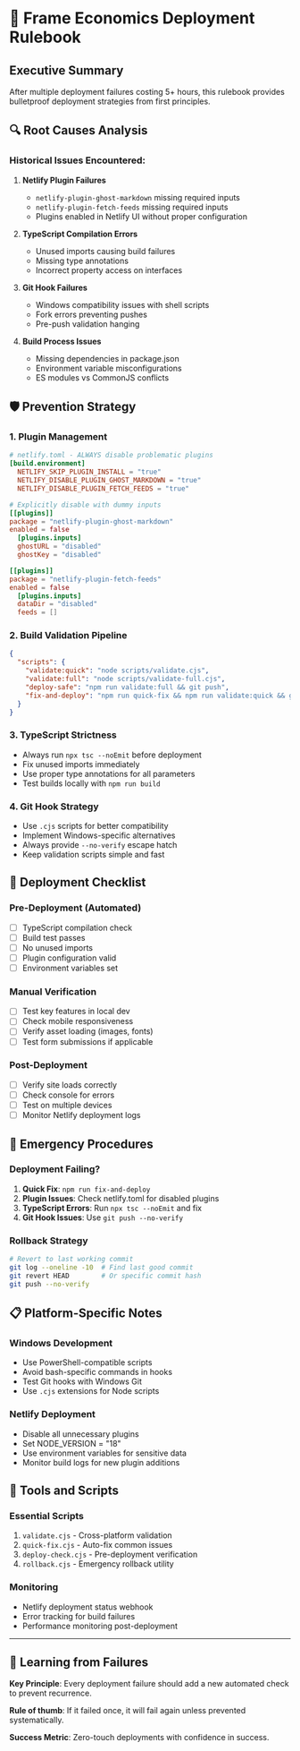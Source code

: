 # 🚀 Frame Economics Deployment Rulebook

## Executive Summary
After multiple deployment failures costing 5+ hours, this rulebook provides bulletproof deployment strategies from first principles.

## 🔍 Root Causes Analysis

### Historical Issues Encountered:
1. **Netlify Plugin Failures**
   - `netlify-plugin-ghost-markdown` missing required inputs
   - `netlify-plugin-fetch-feeds` missing required inputs
   - Plugins enabled in Netlify UI without proper configuration

2. **TypeScript Compilation Errors**
   - Unused imports causing build failures
   - Missing type annotations
   - Incorrect property access on interfaces

3. **Git Hook Failures** 
   - Windows compatibility issues with shell scripts
   - Fork errors preventing pushes
   - Pre-push validation hanging

4. **Build Process Issues**
   - Missing dependencies in package.json
   - Environment variable misconfigurations
   - ES modules vs CommonJS conflicts

## 🛡️ Prevention Strategy

### 1. Plugin Management
```toml
# netlify.toml - ALWAYS disable problematic plugins
[build.environment]
  NETLIFY_SKIP_PLUGIN_INSTALL = "true"
  NETLIFY_DISABLE_PLUGIN_GHOST_MARKDOWN = "true"
  NETLIFY_DISABLE_PLUGIN_FETCH_FEEDS = "true"

# Explicitly disable with dummy inputs
[[plugins]]
package = "netlify-plugin-ghost-markdown"
enabled = false
  [plugins.inputs]
  ghostURL = "disabled"
  ghostKey = "disabled"

[[plugins]]
package = "netlify-plugin-fetch-feeds" 
enabled = false
  [plugins.inputs]
  dataDir = "disabled"
  feeds = []
```

### 2. Build Validation Pipeline
```json
{
  "scripts": {
    "validate:quick": "node scripts/validate.cjs",
    "validate:full": "node scripts/validate-full.cjs",
    "deploy-safe": "npm run validate:full && git push",
    "fix-and-deploy": "npm run quick-fix && npm run validate:quick && git push --no-verify"
  }
}
```

### 3. TypeScript Strictness
- Always run `npx tsc --noEmit` before deployment
- Fix unused imports immediately
- Use proper type annotations for all parameters
- Test builds locally with `npm run build`

### 4. Git Hook Strategy
- Use `.cjs` scripts for better compatibility
- Implement Windows-specific alternatives
- Always provide `--no-verify` escape hatch
- Keep validation scripts simple and fast

## 🎯 Deployment Checklist

### Pre-Deployment (Automated)
- [ ] TypeScript compilation check
- [ ] Build test passes
- [ ] No unused imports
- [ ] Plugin configuration valid
- [ ] Environment variables set

### Manual Verification
- [ ] Test key features in local dev
- [ ] Check mobile responsiveness
- [ ] Verify asset loading (images, fonts)
- [ ] Test form submissions if applicable

### Post-Deployment
- [ ] Verify site loads correctly
- [ ] Check console for errors
- [ ] Test on multiple devices
- [ ] Monitor Netlify deployment logs

## 🚨 Emergency Procedures

### Deployment Failing?
1. **Quick Fix**: `npm run fix-and-deploy`
2. **Plugin Issues**: Check netlify.toml for disabled plugins
3. **TypeScript Errors**: Run `npx tsc --noEmit` and fix
4. **Git Hook Issues**: Use `git push --no-verify`

### Rollback Strategy
```bash
# Revert to last working commit
git log --oneline -10  # Find last good commit
git revert HEAD        # Or specific commit hash
git push --no-verify
```

## 📋 Platform-Specific Notes

### Windows Development
- Use PowerShell-compatible scripts
- Avoid bash-specific commands in hooks
- Test Git hooks with Windows Git
- Use `.cjs` extensions for Node scripts

### Netlify Deployment
- Disable all unnecessary plugins
- Set NODE_VERSION = "18" 
- Use environment variables for sensitive data
- Monitor build logs for new plugin additions

## 🔧 Tools and Scripts

### Essential Scripts
1. `validate.cjs` - Cross-platform validation
2. `quick-fix.cjs` - Auto-fix common issues  
3. `deploy-check.cjs` - Pre-deployment verification
4. `rollback.cjs` - Emergency rollback utility

### Monitoring
- Netlify deployment status webhook
- Error tracking for build failures
- Performance monitoring post-deployment

---

## 📖 Learning from Failures

**Key Principle**: Every deployment failure should add a new automated check to prevent recurrence.

**Rule of thumb**: If it failed once, it will fail again unless prevented systematically.

**Success Metric**: Zero-touch deployments with confidence in success.